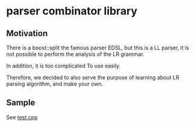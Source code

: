 # parser combinator library

## Motivation

There is a boost::split the famous parser EDSL, but this is a LL parser, it is not possible to perform the analysis of the LR grammar.

In addition, it is too complicated To use easily.

Therefore, we decided to also serve the purpose of learning about LR parsing algorithm, and make your own.

## Sample

See [test.cpp](https://github.com/minamiyama1994/parser_combinator/blob/master/test.cpp)
